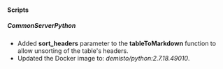 
#### Scripts
##### CommonServerPython
- Added **sort_headers** parameter to the **tableToMarkdown** function to allow unsorting of the table's headers.
- Updated the Docker image to: *demisto/python:2.7.18.49010*.
